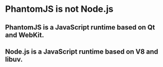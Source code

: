 # PhantomJS is not Node.js

## **PhantomJS** is a JavaScript runtime based on **Qt** and **WebKit**.


## **Node.js** is a JavaScript runtime based on **V8** and **libuv**.
